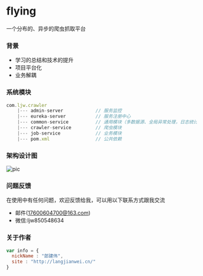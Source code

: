 # flying
一个分布的、异步的爬虫抓取平台

### 背景

* 学习的总结和技术的提升
* 项目平台化
* 业务解耦

### 系统模块

```javascript
com.ljw.crawler
    |--- admin-server            // 服务监控
    |--- eureka-server           // 服务注册中心
    |--- common-service          // 通用模块（多数据源、全局异常处理，日志统计...）
    |--- crawler-service         // 爬虫模块
    |--- job-service             // 业务模块
    |--- pom.xml                 // 公共依赖
```


### 架构设计图
![pic](http://processon.com/chart_image/6128a0fce401fd1fb692ee63.png)


### 问题反馈

在使用中有任何问题，欢迎反馈给我，可以用以下联系方式跟我交流

* 邮件(17600604700@163.com)
* 微信:ljw850548634



### 关于作者

```javascript
var info = {
  nickName : "郎建伟",
  site : "http://langjianwei.cn/"
}
```